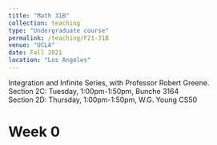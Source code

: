 ```yaml
---
title: "Math 31B"
collection: teaching
type: "Undergraduate course"
permalink: /teaching/F21-31B
venue: "UCLA"
date: Fall 2021
location: "Los Angeles"
---
```


Integration and Infinite Series, with Professor Robert Greene. \
Section 2C: Tuesday, 1:00pm-1:50pm, Bunche 3164 \
Section 2D: Thursday, 1:00pm-1:50pm, W.G. Young CS50

Week 0
======
